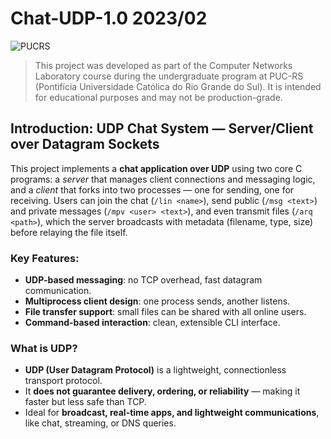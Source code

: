 # Chat-UDP-1.0 2023/02

![PUCRS](https://img.shields.io/badge/Made%20at-PUCRS-blue?style=flat-square&logo=bookstack&logoColor=white)
> This project was developed as part of the Computer Networks Laboratory course during the undergraduate program at PUC-RS (Pontifícia Universidade Católica do Rio Grande do Sul). It is intended for educational purposes and may not be production-grade.

## Introduction: UDP Chat System — Server/Client over Datagram Sockets

This project implements a **chat application over UDP** using two core C programs: a *server* that manages client connections and messaging logic, and a *client* that forks into two processes — one for sending, one for receiving. Users can join the chat (`/lin <name>`), send public (`/msg <text>`) and private messages (`/mpv <user> <text>`), and even transmit files (`/arq <path>`), which the server broadcasts with metadata (filename, type, size) before relaying the file itself.

### Key Features:

* **UDP-based messaging**: no TCP overhead, fast datagram communication.
* **Multiprocess client design**: one process sends, another listens.
* **File transfer support**: small files can be shared with all online users.
* **Command-based interaction**: clean, extensible CLI interface.

### What is UDP?

* **UDP (User Datagram Protocol)** is a lightweight, connectionless transport protocol.
* It **does not guarantee delivery, ordering, or reliability** — making it faster but less safe than TCP.
* Ideal for **broadcast, real-time apps, and lightweight communications**, like chat, streaming, or DNS queries.

